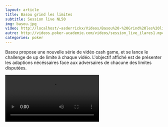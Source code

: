 ```yaml
---
layout: article
title: Basou grind les limites
subtitle: Session live NL50
img: basou.jpg
video: http://localhost/~asderrickx/Videos/Basou%20-%20Grind%20les%20limites%20-%20Session%20live%20NL50.mp4
autre: http://videos.poker-academie.com/videos/session_live_ilares1.mp4
categories: poker
---
```


<div class="body">
  
  <p>Basou propose une nouvelle série de vidéo cash game, et se lance le challenge de up de limite à chaque vidéo. L'objectif affiché est de présenter les adaptions nécéssaires face aux adversaires de chacune des limites disputées.</p>
  
  <div class="video">
    <video id="player" controls>
        <source src="{{ page.video }}" type="video/mp4">
    </video>
  </div>
  
</div>
